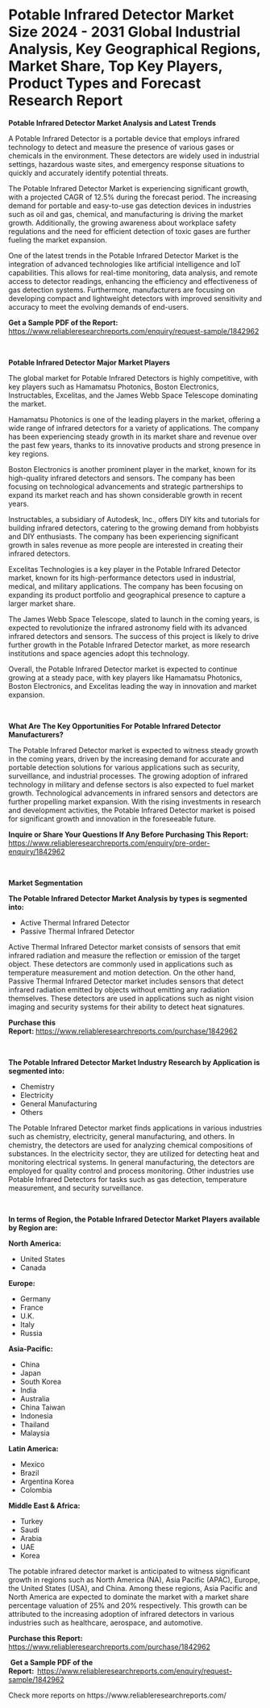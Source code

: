 <p><h1>Potable Infrared Detector Market Size 2024 - 2031 Global Industrial Analysis, Key Geographical Regions, Market Share, Top Key Players, Product Types and Forecast Research Report</h1></p><p><strong>Potable Infrared Detector Market Analysis and Latest Trends</strong></p>
<p><p>A Potable Infrared Detector is a portable device that employs infrared technology to detect and measure the presence of various gases or chemicals in the environment. These detectors are widely used in industrial settings, hazardous waste sites, and emergency response situations to quickly and accurately identify potential threats.</p><p>The Potable Infrared Detector Market is experiencing significant growth, with a projected CAGR of 12.5% during the forecast period. The increasing demand for portable and easy-to-use gas detection devices in industries such as oil and gas, chemical, and manufacturing is driving the market growth. Additionally, the growing awareness about workplace safety regulations and the need for efficient detection of toxic gases are further fueling the market expansion.</p><p>One of the latest trends in the Potable Infrared Detector Market is the integration of advanced technologies like artificial intelligence and IoT capabilities. This allows for real-time monitoring, data analysis, and remote access to detector readings, enhancing the efficiency and effectiveness of gas detection systems. Furthermore, manufacturers are focusing on developing compact and lightweight detectors with improved sensitivity and accuracy to meet the evolving demands of end-users.</p></p>
<p><strong>Get a Sample PDF of the Report:&nbsp;</strong> <a href="https://www.reliableresearchreports.com/enquiry/request-sample/1842962">https://www.reliableresearchreports.com/enquiry/request-sample/1842962</a></p>
<p>&nbsp;</p>
<p><strong>Potable Infrared Detector Major Market Players</strong></p>
<p><p>The global market for Potable Infrared Detectors is highly competitive, with key players such as Hamamatsu Photonics, Boston Electronics, Instructables, Excelitas, and the James Webb Space Telescope dominating the market. </p><p>Hamamatsu Photonics is one of the leading players in the market, offering a wide range of infrared detectors for a variety of applications. The company has been experiencing steady growth in its market share and revenue over the past few years, thanks to its innovative products and strong presence in key regions. </p><p>Boston Electronics is another prominent player in the market, known for its high-quality infrared detectors and sensors. The company has been focusing on technological advancements and strategic partnerships to expand its market reach and has shown considerable growth in recent years.</p><p>Instructables, a subsidiary of Autodesk, Inc., offers DIY kits and tutorials for building infrared detectors, catering to the growing demand from hobbyists and DIY enthusiasts. The company has been experiencing significant growth in sales revenue as more people are interested in creating their infrared detectors.</p><p>Excelitas Technologies is a key player in the Potable Infrared Detector market, known for its high-performance detectors used in industrial, medical, and military applications. The company has been focusing on expanding its product portfolio and geographical presence to capture a larger market share.</p><p>The James Webb Space Telescope, slated to launch in the coming years, is expected to revolutionize the infrared astronomy field with its advanced infrared detectors and sensors. The success of this project is likely to drive further growth in the Potable Infrared Detector market, as more research institutions and space agencies adopt this technology.</p><p>Overall, the Potable Infrared Detector market is expected to continue growing at a steady pace, with key players like Hamamatsu Photonics, Boston Electronics, and Excelitas leading the way in innovation and market expansion.</p></p>
<p>&nbsp;</p>
<p><strong>What Are The Key Opportunities For Potable Infrared Detector Manufacturers?</strong></p>
<p><p>The Potable Infrared Detector market is expected to witness steady growth in the coming years, driven by the increasing demand for accurate and portable detection solutions for various applications such as security, surveillance, and industrial processes. The growing adoption of infrared technology in military and defense sectors is also expected to fuel market growth. Technological advancements in infrared sensors and detectors are further propelling market expansion. With the rising investments in research and development activities, the Potable Infrared Detector market is poised for significant growth and innovation in the foreseeable future.</p></p>
<p><strong>Inquire or Share Your Questions If Any Before Purchasing This Report:</strong> <a href="https://www.reliableresearchreports.com/enquiry/pre-order-enquiry/1842962">https://www.reliableresearchreports.com/enquiry/pre-order-enquiry/1842962</a></p>
<p>&nbsp;</p>
<p><strong>Market Segmentation</strong></p>
<p><strong>The Potable Infrared Detector Market Analysis by types is segmented into:</strong></p>
<p><ul><li>Active Thermal Infrared Detector</li><li>Passive Thermal Infrared Detector</li></ul></p>
<p><p>Active Thermal Infrared Detector market consists of sensors that emit infrared radiation and measure the reflection or emission of the target object. These detectors are commonly used in applications such as temperature measurement and motion detection. On the other hand, Passive Thermal Infrared Detector market includes sensors that detect infrared radiation emitted by objects without emitting any radiation themselves. These detectors are used in applications such as night vision imaging and security systems for their ability to detect heat signatures.</p></p>
<p><strong>Purchase this Report:&nbsp;</strong><a href="https://www.reliableresearchreports.com/purchase/1842962">https://www.reliableresearchreports.com/purchase/1842962</a></p>
<p>&nbsp;</p>
<p><strong>The Potable Infrared Detector Market Industry Research by Application is segmented into:</strong></p>
<p><ul><li>Chemistry</li><li>Electricity</li><li>General Manufacturing</li><li>Others</li></ul></p>
<p><p>The Potable Infrared Detector market finds applications in various industries such as chemistry, electricity, general manufacturing, and others. In chemistry, the detectors are used for analyzing chemical compositions of substances. In the electricity sector, they are utilized for detecting heat and monitoring electrical systems. In general manufacturing, the detectors are employed for quality control and process monitoring. Other industries use Potable Infrared Detectors for tasks such as gas detection, temperature measurement, and security surveillance.</p></p>
<p>&nbsp;</p>
<p><strong>In terms of Region, the Potable Infrared Detector Market Players available by Region are:</strong></p>
<p>
    <p> <strong> North America: </strong>
        <ul>
            <li>United States</li>
            <li>Canada</li>
        </ul>
        </p> 
    <p> <strong> Europe: </strong>
        <ul>
            <li>Germany</li>
            <li>France</li>
            <li>U.K.</li>
            <li>Italy</li>
            <li>Russia</li>
        </ul>
        </p> 
    <p> <strong> Asia-Pacific: </strong>
        <ul>
            <li>China</li>
            <li>Japan</li>
            <li>South Korea</li>
            <li>India</li>
            <li>Australia</li>
            <li>China Taiwan</li>
            <li>Indonesia</li>
            <li>Thailand</li>
            <li>Malaysia</li>
        </ul>
        </p> 
    <p> <strong> Latin America: </strong>
        <ul>
            <li>Mexico</li>
            <li>Brazil</li>
            <li>Argentina Korea</li>
            <li>Colombia</li>
        </ul>
        </p> 
    <p> <strong> Middle East & Africa: </strong>
        <ul>
            <li>Turkey</li>
            <li>Saudi</li>
            <li>Arabia</li>
            <li>UAE</li>
            <li>Korea</li>
        </ul>
    </p>
    </p>
<p><p>The potable infrared detector market is anticipated to witness significant growth in regions such as North America (NA), Asia Pacific (APAC), Europe, the United States (USA), and China. Among these regions, Asia Pacific and North America are expected to dominate the market with a market share percentage valuation of 25% and 20% respectively. This growth can be attributed to the increasing adoption of infrared detectors in various industries such as healthcare, aerospace, and automotive.</p></p>
<p><strong>Purchase this Report: </strong><a href="https://www.reliableresearchreports.com/purchase/1842962">https://www.reliableresearchreports.com/purchase/1842962</a></p>
<p>&nbsp;<strong>Get a Sample PDF of the Report:&nbsp;&nbsp;</strong><a href="https://www.reliableresearchreports.com/enquiry/request-sample/1842962">https://www.reliableresearchreports.com/enquiry/request-sample/1842962</a></p>
<p><strong></strong></p>
<p>Check more reports on https://www.reliableresearchreports.com/</p>